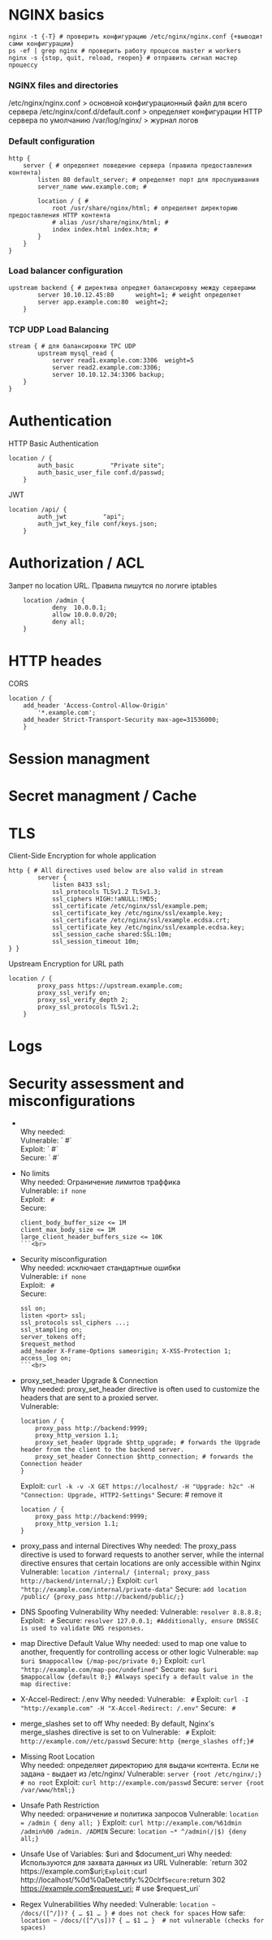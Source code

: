 # NGINX basics

```
nginx -t {-T} # проверить конфигурацию /etc/nginx/nginx.conf {+выводит сами конфигурации}
ps -ef | grep nginx # проверить работу процесов master и workers
nginx -s {stop, quit, reload, reopen} # отправить сигнал мастер процессу
```

### NGINX files and directories
/etc/nginx/nginx.conf > основной конфигурационный файл для всего сервера
/etc/nginx/conf.d/default.conf > определяет конфигурации HTTP сервера по умолчанию
/var/log/nginx/ > журнал логов

### Default configuration
```
http {
    server { # определяет поведение сервера (правила предоставления контента)
        listen 80 default_server; # определяет порт для прослушивания
        server_name www.example.com; #
        
        location / { #
            root /usr/share/nginx/html; # определяет директорию предоставления HTTP контента
            # alias /usr/share/nginx/html; #
            index index.html index.htm; #
        } 
    }
}    
```
### Load balancer configuration
```
upstream backend { # директива опредяет балансировку между серверами
        server 10.10.12.45:80      weight=1; # weight определяет 
        server app.example.com:80  weight=2;
    }
```
### TCP UDP Load Balancing
```
stream { # для балансировки TPC UDP
        upstream mysql_read {
            server read1.example.com:3306  weight=5
            server read2.example.com:3306;
            server 10.10.12.34:3306 backup;
    }
}
```
# Authentication
HTTP Basic Authentication
```
location / {
        auth_basic          "Private site";
        auth_basic_user_file conf.d/passwd;
    }
```
JWT
```
location /api/ {
        auth_jwt          "api";
        auth_jwt_key_file conf/keys.json;
    }
```
# Authorization / ACL
Запрет по location URL. Правила пишутся по логиге iptables
```
    location /admin {
            deny  10.0.0.1;
            allow 10.0.0.0/20;
            deny all;
    }
```

# HTTP heades
CORS
```
location / {
    add_header 'Access-Control-Allow-Origin' 
        '*.example.com';
    add_header Strict-Transport-Security max-age=31536000;
    }
```

# Session managment

# Secret managment / Cache

# TLS
Client-Side Encryption for whole application
```
http { # All directives used below are also valid in stream
        server {
            listen 8433 ssl;
            ssl_protocols TLSv1.2 TLSv1.3;
            ssl_ciphers HIGH:!aNULL:!MD5;
            ssl_certificate /etc/nginx/ssl/example.pem;
            ssl_certificate_key /etc/nginx/ssl/example.key;
            ssl_certificate /etc/nginx/ssl/example.ecdsa.crt;
            ssl_certificate_key /etc/nginx/ssl/example.ecdsa.key;
            ssl_session_cache shared:SSL:10m;
            ssl_session_timeout 10m;
} }
```

Upstream Encryption for URL path
```
location / {
        proxy_pass https://upstream.example.com;
        proxy_ssl_verify on;
        proxy_ssl_verify_depth 2;
        proxy_ssl_protocols TLSv1.2;
    }
```

# Logs

# Security assessment and misconfigurations
* <br>
    Why needed: <br>
    Vulnerable: ` #` <br>
    Exploit: ` #` <br>
    Secure: ` #` <br>

* No limits<br>
    Why needed: Ограничение лимитов траффика<br>
    Vulnerable: `if none` <br>
    Exploit: ` #` <br>
    Secure: 
    ```
    client_body_buffer_size <= 1M
    client_max_body_size <= 1M
    large_client_header_buffers_size <= 10K
    ```<br>

* Security misconfiguration<br>
    Why needed: исключает стандартные ошибки<br>
    Vulnerable: `if none` <br>
    Exploit: ` #` <br>
    Secure: 
    ```
    ssl on;
    listen <port> ssl;
    ssl_protocols ssl_ciphers ...;
    ssl_stampling on;
    server_tokens off;
    $request_method
    add_header X-Frame-Options sameorigin; X-XSS-Protection 1;
    access_log on;
    ```<br>

* proxy_set_header Upgrade & Connection <br>
    Why needed: proxy_set_header directive is often used to customize the headers that are sent to a proxied server.<br>
    Vulnerable: 
    ```
    location / {
        proxy_pass http://backend:9999;
        proxy_http_version 1.1;
        proxy_set_header Upgrade $http_upgrade; # forwards the Upgrade header from the client to the backend server.
        proxy_set_header Connection $http_connection; # forwards the Connection header
    }
    ```
    Exploit: `curl -k -v -X GET https://localhost/ -H "Upgrade: h2c" -H "Connection: Upgrade, HTTP2-Settings"`
    Secure: # remove it 
    ```
    location / {
        proxy_pass http://backend:9999;
        proxy_http_version 1.1;
    }
    ```

* proxy_pass and internal Directives
    Why needed: The proxy_pass directive is used to forward requests to another server, while the internal directive ensures that certain locations are only accessible within Nginx
    Vulnerable: `location /internal/ {internal; proxy_pass http://backend/internal/;}`
    Exploit: `curl "http://example.com/internal/private-data"`
    Secure: `add location /public/ {proxy_pass http://backend/public/;}`

* DNS Spoofing Vulnerability
    Why needed: 
    Vulnerable: `resolver 8.8.8.8;`
    Exploit: ` #`
    Secure: `resolver 127.0.0.1; #Additionally, ensure DNSSEC is used to validate DNS responses.`

* map Directive Default Value
    Why needed: used to map one value to another, frequently for controlling access or other logic
    Vulnerable: `map $uri $mappocallow {/map-poc/private 0;}`
    Exploit: `curl "http://example.com/map-poc/undefined"`
    Secure: `map $uri $mappocallow {default 0;} #Always specify a default value in the map directive:`

* X-Accel-Redirect: /.env
    Why needed: 
    Vulnerable: ` #`
    Exploit: `curl -I "http://example.com" -H "X-Accel-Redirect: /.env"`
    Secure: ` #`

* merge_slashes set to off
    Why needed: By default, Nginx's merge_slashes directive is set to on
    Vulnerable: ` #`
    Exploit: `http://example.com//etc/passwd`
    Secure: `http {merge_slashes off;}#`

* Missing Root Location   
    Why needed: определяет директорию для выдачи контента. Если не задана - выдает из /etc/nginx/
    Vulnerable: `server {root /etc/nginx/;} # no root`
    Exploit: `curl http://example.com/passwd`
    Secure: `server {root /var/www/html;}`

* Unsafe Path Restriction    
    Why needed: ограничение и политика запросов
    Vulnerable: `location = /admin { deny all; }`
    Exploit: `curl http://example.com/%61dmin /admin%00 /admin. /ADMIN`
    Secure: `location ~* ^/admin(/|$) {deny all;}`

* Unsafe Use of Variables: $uri and $document_uri
    Why needed: Используются для захвата данных из URL
    Vulnerable: `return 302 https://example.com$uri;`
    Exploit: `curl http://localhost/%0d%0aDetectify:%20clrf`
    Secure: `return 302 https://example.com$request_uri; # use $request_uri`

* Regex Vulnerabilities
    Why needed:
    Vulnerable: `location ~ /docs/([^/])? { … $1 … } # does not check for spaces`
    How safe: `location ~ /docs/([^/\s])? { … $1 … }  # not vulnerable (checks for spaces)`